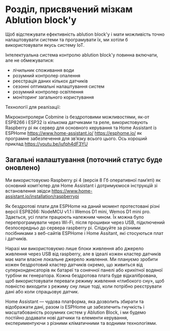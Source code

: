 # Розділ, присвячений мізкам Ablution block'у

Щоб відстежувати ефективність ablution block'у і мати можливість точно налаштовувати системи та програмувати їх, ми хотіли б використовувати якусь систему IoT.

Інтелектуальна система контролю ablution block'у повинна включати, але не обмежуватися:  

* лічильник споживання води
* розумний контролер опалення
* реєстрація даних кількох датчиків
* сезонні оптимальні налаштування систем
* розумний контролер освітлення
* моніторинг загального користування

Технології для реалізації: 

Мікроконтролери Cobmine із бездротовими можливостями, як-от ESP8266 і ESP32 із кількома датчиками та реле, використовують Raspberry pi як сервер для основного керування та Home Assistant із ESPHome https://www.home-assistant.io/ https://esphome.io/ як програмне забезпечення для зв’язку всього цього. Ось хороший приклад https://youtu.be/iufph4dF3YU



## Загальні налаштування (поточний статус буде оновлено)

Ми використовуємо Raspberry pi 4 (версія 8 Гб оперативної пам’яті) як основний комп’ютер для Home Assistant і дотримуємося інструкцій зі встановлення звідси https://www.home-assistant.io/installation/raspberrypi

Як бездротові плати для ESPHome на даний момент протестовані різні версії ESP8266: NodeMCU v1.1 і Wemos D1 mini, Wemos D1 mini pro. Здається, усі плати працюють належним чином. Їх можна було перепрограмувати через Wi-Fi, після прошивки через USB, підключений безпосередньо до сервера raspberry pi. Слідкуйте за різними посібниками з веб-сайтів ESPHome і Home Assitant, які стосуються плат і датчиків. 

Наразі ми використовуємо лише блоки живлення або джерело живлення через USB від raspberry, але в ідеалі кожен кластер датчиків має мати власне локальне джерело живлення. Ми плануємо зробити кожен бездротовий кластер датчиків окремо, що живиться від суперконденсаторів як батареї та сонячної панелі або крихітної водяної турбіни як генератора. Кожна бездротова плата буде відкалібрована, щоб використовувати переваги режиму живлення «глибокого сну», щоб повністю виходити з режиму сну лише тоді, коли потрібно реєструвати дані або коли спрацьовує датчик. 

Home Assistant — чудова платформа, яка дозволить збирати та відображати дані, разом із ESPHome це забезпечить гнучкість і масштабованість розумних систем у Ablution Block, і ми будемо постійно додавати нові датчики та елементи керування, експериментуючи з різними кліматичними та водними технологіями. 





